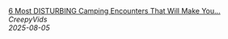 <!--2025-08-05 19:00:06-->
<div class="yb">
  <a class="nodecor" href="/index.html?tajny/6_most_disturbing_camping_encounters_that_will_make_you_afraid_of_it">
    <img class="preview" data-videoid="_CXUkefCE6g" src="https://i4.ytimg.com/vi/_CXUkefCE6g/hqdefault.jpg" align="middle" alt="">
  </a>
  <div class="inlbl text">
    <a class="nodecor" href="/index.html?tajny/6_most_disturbing_camping_encounters_that_will_make_you_afraid_of_it">6 Most DISTURBING Camping Encounters That Will Make You...</a><br>
    <i class="smaller2">CreepyVids</i><br>
    <i class="smaller3">2025-08-05</i>
  </div>
</div>
